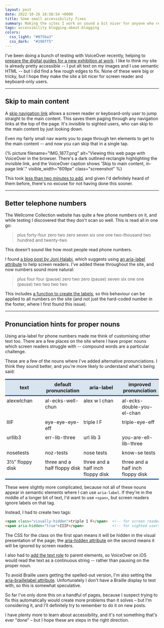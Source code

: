 ```yaml
---
layout: post
date: 2022-10-26 18:58:54 +0000
title: Some small accessibility fixes
summary: Making the sites I work on sound a bit nicer for anyone who relies on screen readers.
tags: accessibility blogging-about-blogging
colors:
  css_light: "#075ba3"
  css_dark:  "#198ff5"
---
```


I've been doing a bunch of testing with VoiceOver recently, helping to [prepare the digital guides for a new exhibition at work][ips].
I like to think my site is already pretty accessible -- I put alt text on my images and I use semantic HTML -- but I did find a few rough edges to fix.
None of these were big or tricky, but I hope they make the site a bit nicer for screen reader and keyboard-only users.

[ips]: https://twitter.com/ExploreWellcome/status/1584911184242909184

---

## Skip to main content

A [skip navigation link][skipnav] allows a screen reader or keyboard-only user to jump straight to the main content.
This saves them paging through any navigation links at the top of the page.
It's invisible to sighted users, who can skip to the main content by just looking down.

Even my fairly small nav wants you to page through ten elements to get to the main content -- and now you can skip that in a single tap.

{%
  picture
  filename="IMG_1877.png"
  alt="Viewing this web page with VoiceOver in the browser. There's a dark outlined rectangle highlighting the invisible link, and the VoiceOver caption shows 'Skip to main content, in-page link'."
  visible_width="609px"
  class="screenshot"
%}

This took [less than two minutes to add][commit], and given I'd definitely heard of them before, there's no excuse for not having done this sooner.

[skipnav]: https://accessibility.oit.ncsu.edu/it-accessibility-at-nc-state/developers/accessibility-handbook/mouse-and-keyboard-events/skip-to-main-content/
[commit]: https://github.com/alexwlchan/alexwlchan.net/commit/342018fe2689412570d40cc02e33780ae7307e56

---

## Better telephone numbers

The Wellcome Collection website has quite a few phone numbers on it, and while testing I discovered that they don't scan so well.
This is read all in one go:

> plus forty-four zero two zero seven six one one two-thousand two hundred and twenty-two

This doesn't sound like how most people read phone numbers.

I found [a blog post by Joni Halabi][phone], which suggests using [an aria-label attribute][aria-label] to help screen readers.
I've added these throughout the site, and now numbers sound more natural:

> plus four four (pause) zero two zero (pause) seven six one one (pause) two two two two

This includes [a function to create the labels][function], so this behaviour can be applied to all numbers on the site (and not just the hard-coded number in the footer, where I first found this issue).

[phone]: https://jhalabi.com/blog/accessibility-phone-number-formatting
[aria-label]: https://developer.mozilla.org/en-US/docs/Web/Accessibility/ARIA/Attributes/aria-label
[function]: https://github.com/wellcomecollection/wellcomecollection.org/blob/76634b1af35e8f64b7a63b52e0afd53cbeb38ff2/common/utils/telephone-numbers.ts

---

## Pronunciation hints for proper nouns

Using aria-label for phone numbers made me think of customising other text too.
There are a few places on the site where I have proper nouns which screen readers struggle with -- compound words are a particular challenge.

These are a few of the nouns where I've added alternative pronunciations.
I think they sound better, and you're more likely to understand what's being said:

<style>
  td {
    width: 25%;
  }

  table, tr {
    border-collapse: collapse;
  }

  th, td {
    padding: 5px;
  }

  td {
    vertical-align: top;
  }
</style>

<table>
  <tr style="border-top: 3px solid #075ba3; border-bottom: 3px solid #075ba3; background: rgba(7, 91, 163, 0.15);">
    <th>text</th>
    <th>default pronunciation</th>
    <th>aria-label</th>
    <th>improved pronunciation</th>
  </tr>
  <tr>
    <td>alexwlchan</td>
    <td>al-ecks-well-chun</td>
    <td>alex w l chan</td>
    <td>al-ecks-double-you-el-chan</td>
  </tr>
  <tr>
    <td>IIIF</td>
    <td>eye-eye-eye-eff</td>
    <td>triple I F</td>
    <td>triple-eye-eff</td>
  </tr>
  <tr>
    <td>urllib3</td>
    <td>err-lib-three</td>
    <td>url lib 3</td>
    <td>you-are-ell-lib-three</td>
  </tr>
  <tr>
    <td>nosetests</td>
    <td>noz-tests</td>
    <td>nose tests</td>
    <td>know-se tests</td>
  </tr>
  <tr style="border-bottom: 3px solid #075ba3;">
    <td>3&frac12;&Prime; floppy disk</td>
    <td>three and a half floppy disk</td>
    <td>three and a half inch floppy disk</td>
    <td>three and a half inch floppy disk</td>
  </tr>
</table>

These were slightly more complicated, because not all of these nouns appear in semantic elements where I can use `aria-label`.
If they're in the middle of a longer bit of text, I'd want to use `<span>`, but screen readers ignore labels on that tag.

Instead, I had to create two tags:

```html
<span class="visually-hidden">triple I F</span>  <!-- for screen readers -->
<span aria-hidden="true">IIIF</span>             <!-- for sighted users  -->
```

The CSS for the class on the first span means it will be hidden in the visual presentation of the page; the [aria-hidden attribute][hidden] on the second means it will be ignored by screen readers.

I also had to [add the text role][text_role] to parent elements, so VoiceOver on iOS would read the text as a continuous string -- rather than pausing on the proper noun.

To avoid Braille users getting the spelled-out version, I'm also setting the [aria-braillelabel attribute][braillelabel].
Unfortunately I don't have a Braille display to test with, so this is somewhat speculative.

So far I've only done this on a handful of pages, because I suspect trying to fix this automatically would create more problems than it solves – but I'm considering it, and I'll definitely try to remember to do it on new posts.

I have plenty more to learn about accessibility, and it's not something that's ever "done" – but I hope these are steps in the right direction.

[hidden]: https://developer.mozilla.org/en-US/docs/Web/Accessibility/ARIA/Attributes/aria-hidden
[text_role]: https://tinytip.co/tips/a11y-voiceover-text-role/
[braillelabel]: https://developer.mozilla.org/en-US/docs/web/Accessibility/ARIA/Attributes/aria-braillelabel
